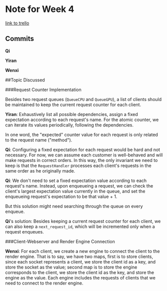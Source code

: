 # Note for Week 4

[link to trello](https://trello.com/invite/daxian2/0d1bdd82285db70339a7885d70934329)

## Commits
**Qi** 

**Yiran**

**Wenxi**

##Topic Discussed

###Request Counter Implementation

Besides two request queues (``QueueCPU`` and ``QueueGPU``), a list of clients should be maintained to keep the current request counter for each client.

**Yiran**: Exhaustively list all possible dependencies, assign a fixed expectation according to each request's name. For the atomic counter, we can iterate its values periodically, following the dependencies.

In one word, the "expected" counter value for each request is only related to the request name ("method").

**Qi**: Configuring a fixed expectation for each request would be hard and not necessary. For now, we can assume each customer is well-behaved and will make requests in correct orders. In this way, the only invariant we need to keep is that the ``RequestHandler`` processes each client's requests in the same order as he originally made. 

**Qi**: We don't need to set a fixed expectation value according to each request's name. Instead, upon enqueueing a request, we can check the client's largest expectation value currently in the queue, and set the enqueueing request's expectation to be that value + 1.

But this solution might need searching through the queue on every enqueue.

**Qi**'s solution: Besides keeping a current request counter for each client, we can also keep a ``next_request_id``, which will be incremented only when a request enqueues.


###Client-Webserver and Render Engine Connection

**Wenxi**: For each client, we create a new engine to connect the client to the render engine. That is to say, we have two maps, first is to store clients, since each socket represents a client, we store the client id as a key, and store the socket as the value; second map is to store the engine corresponds to the client, we store the client id as the key,  and store the engine as the value.
Each engine includes the requests of clients that we need to connect to the render engine.
